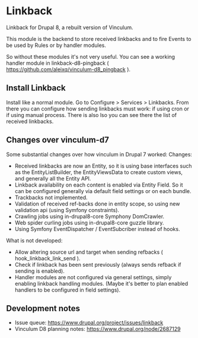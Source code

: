 # Linkback

Linkback for Drupal 8, a rebuilt version of Vinculum.

This module is the backend to store received linkbacks and to fire Events to
be used by Rules or by handler modules.

So without these modules it's not very useful. You can see a working handler
module in linkback-d8-pingback 
( https://github.com/aleixq/vinculum-d8_pingback ).

## Install Linkback

Install like a normal module.
Go to Configure > Services > Linkbacks. From there you can
configure how sending linkbacks must work: if using cron or if using manual
process. There is also lso you can see there the list of received linkbacks.

## Changes over vinculum-d7

Some substantial changes over how vinculum in Drupal 7 worked:
Changes:
  - Received linkbacks are now an Entity, so it is using base interfaces such
    as the EntityListBuilder, the EntityViewsData to create custom views, and
    generally all the Entity API.
  - Linkback availability on each content is enabled via Entity Field. So it
    can be configured generally via default field settings or on each bundle.
  - Trackbacks not implemented.
  - Validation of received ref-backs done in entity scope, so using new
    validation api (using Symfony constraints).
  - Crawling jobs using in-drupal8-core Symphony DomCrawler.
  - Web spider curling jobs using in-drupal8-core guzzle library.
  - Using Symfony EventDispatcher / EventSubcriber instead of hooks.
  
  What is not developed:
  - Allow altering source url and target when sending refbacks (
    hook_linkback_link_send ).
  - Check if linkback has been sent previously (always sends refback if
    sending is enabled).
  - Handler modules are not configured via general settings, simply enabling
    linkback handling modules. (Maybe it's better to plan enabled handlers to
    be configured in field settings).

## Development notes
 - Issue queue: https://www.drupal.org/project/issues/linkback
 - Vinculum D8 planning notes: https://www.drupal.org/node/2687129